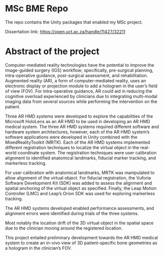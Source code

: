 # MSc BME Repo #

The repo contains the Unity packages that enabled my MSc project. 

Dissertation  link: https://open.uct.ac.za/handle/11427/32211

# Abstract of the project # 
Computer-mediated reality technologies have the potential to improve the image-guided surgery (IGS) workflow; specifically, pre-surgical planning, intra-operative guidance, post-surgical assessment, and rehabilitation. Augmented reality (AR), a form of computer-mediated reality, uses an electronic display or projection module to add a hologram in the user’s field of view (FOV). For intra-operative guidance, AR could aid in reducing the cognitive overload experienced by clinicians due to integrating multi-modal imaging data from several sources while performing the intervention on the patient.

Three AR HMD systems were developed to explore the capabilities of the Microsoft HoloLens as an AR HMD to be used in developing an AR HMD medical system. The three AR HMD systems required different software and hardware system architectures, however, each of the AR HMD system’s software applications were developed in Unity combined with the MixedRealityToolkit (MRTK). Each of the AR HMD systems implemented different registration techniques to localize the virtual object in the real-world coordinate system. The registration techniques were user calibration alignment to identified anatomical landmarks, fiducial marker tracking, and markerless tracking.

For user calibration with anatomical landmarks, MRTK was manipulated to allow alignment of the virtual object. 
For fiducial registration, the Vuforia Software Development Kit (SDK) was added to assess the alignment and spatial anchoring of the virtual object as specified. 
Finally, the Leap Motion Controller (LMC) and Leap’s Orion SDK was used for exploring markerless tracking.

The AR HMD systems developed enabled performance assessments, and alignment errors were identified during trials of the three systems. 

Most notably the location drift of the 3D virtual object in the spatial space due to the clinician moving around the registered location. 

This project entailed preliminary development towards the AR HMD medical system to create an in-vivo view of 3D patient-specific bone geometries as a hologram in the clinician’s FOV.
